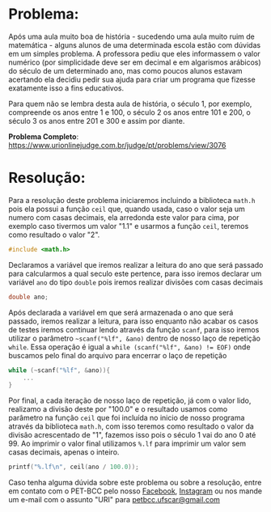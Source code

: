 # Problema:   
Após uma aula muito boa de história - sucedendo uma aula muito ruim de matemática - alguns alunos de uma determinada escola estão com dúvidas em um simples problema. A professora pediu que eles informassem o valor numérico (por simplicidade deve ser em decimal e em algarismos arábicos) do século de um determinado ano, mas como poucos alunos estavam acertando ela decidiu pedir sua ajuda para criar um programa que fizesse exatamente isso a fins educativos.

Para quem não se lembra desta aula de história, o século 1, por exemplo, compreende os anos entre 1 e 100, o século 2 os anos entre 101 e 200, o século 3 os anos entre 201 e 300 e assim por diante.  

**Problema Completo**: https://www.urionlinejudge.com.br/judge/pt/problems/view/3076

# Resolução:

Para a resolução deste problema iniciaremos incluindo a biblioteca `math.h` pois ela possui a função `ceil` que, quando usada, caso o valor seja um numero com casas decimais, ela arredonda este valor para cima, por exemplo caso tivermos um valor "1.1" e usarmos a função `ceil`, teremos como resultado o valor "2". 
```c
#include <math.h>
```

Declaramos a variável que iremos realizar a leitura do ano que será passado para calcularmos a qual seculo este pertence, para isso iremos declarar um variável `ano` do tipo `double` pois iremos realizar divisões com casas decimais
```c
double ano;
```

Após declarada a variável em que será armazenada o ano que será passado, iremos realizar a leitura, para isso enquanto não acabar os casos de testes iremos continuar lendo através da função `scanf`, para isso iremos utilizar o parâmetro `~scanf("%lf", &ano)` dentro de nosso laço de repetição `while`. Essa operação é igual a `while (scanf("%lf", &ano) != EOF)` onde buscamos pelo final do arquivo para encerrar o laço de repetição
```c
while (~scanf("%lf", &ano)){
	...
}
```

Por final, a cada iteração de nosso laço de repetição, já com o valor lido, realizamo a divisão deste por "100.0" e o resultado usamos como parâmetro na função `ceil` que foi incluída no inicio de nosso programa através da biblioteca `math.h`, com isso teremos como resultado o valor da divisão acrescentado de "1", fazemos isso pois o século 1 vai do ano 0 até 99. Ao imprimir o valor final utilizamos `%.lf` para imprimir um valor sem casas decimais, apenas o inteiro.
```c
printf("%.lf\n", ceil(ano / 100.0));
```


Caso tenha alguma dúvida sobre este problema ou sobre a resolução, entre em contato com o PET-BCC pelo nosso
[Facebook](https://www.facebook.com/petbcc/),
[Instagram](https://www.instagram.com/petbcc.ufscar/)
ou nos mande um e-mail com o assunto "URI" para  petbcc.ufscar@gmail.com